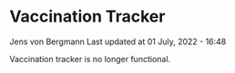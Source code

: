 Vaccination Tracker
================
Jens von Bergmann
Last updated at 01 July, 2022 - 16:48

Vaccination tracker is no longer functional.
